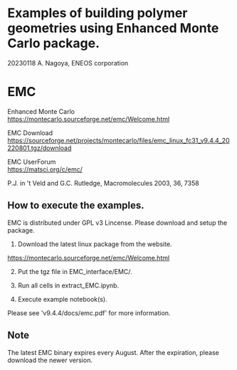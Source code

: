 # Examples of building polymer geometries using Enhanced Monte Carlo package.

20230118 A. Nagoya, ENEOS corporation

# EMC

Enhanced Monte Carlo\
https://montecarlo.sourceforge.net/emc/Welcome.html

EMC Download\
https://sourceforge.net/projects/montecarlo/files/emc_linux_fc31_v9.4.4_20220801.tgz/download

EMC UserForum\
https://matsci.org/c/emc/

P.J. in 't Veld and G.C. Rutledge, Macromolecules 2003, 36, 7358

## How to execute the examples.

EMC is distributed under GPL v3 Lincense. 
Please download and setup the package.

1. Download the latest linux package from the website.

https://montecarlo.sourceforge.net/emc/Welcome.html

2. Put the tgz file in EMC_interface/EMC/.

3. Run all cells in extract_EMC.ipynb.

4. Execute example notebook(s).

Please see 'v9.4.4/docs/emc.pdf' for more information. 

## Note
The latest EMC binary expires every August.
After the expiration, please download the newer version.
